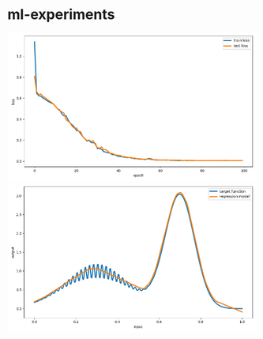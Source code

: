 # ml-experiments

<p align="center">
<a><img src="data/regression_train.png"></a>
<a><img src="data/regression_pred.png"></a>
</p>